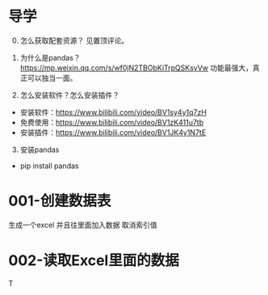 # 导学
0. 怎么获取配套资源？
见置顶评论。

1. 为什么是pandas？
https://mp.weixin.qq.com/s/wf0jN2TBObKiTrpQSKsyVw
功能最强大，真正可以独当一面。

2. 怎么安装软件？怎么安装插件？
- 安装软件：https://www.bilibili.com/video/BV1sy4y1q7zH
- 免费使用：https://www.bilibili.com/video/BV1zK411u7tb
- 安装插件：https://www.bilibili.com/video/BV1JK4y1N7tE

3. 安装pandas
- pip install pandas

# 001-创建数据表
生成一个excel
并且往里面加入数据
取消索引值

# 002-读取Excel里面的数据
T